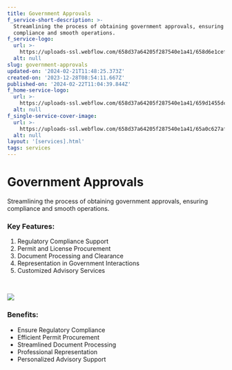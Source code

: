 ```yaml
---
title: Government Approvals
f_service-short-description: >-
  Streamlining the process of obtaining government approvals, ensuring
  compliance and smooth operations.
f_service-logo:
  url: >-
    https://uploads-ssl.webflow.com/658d37a64205f287540e1a41/658d6e1cef7573cbb6311135_Loan.svg
  alt: null
slug: government-approvals
updated-on: '2024-02-21T11:48:25.373Z'
created-on: '2023-12-28T08:54:11.667Z'
published-on: '2024-02-22T11:04:39.844Z'
f_home-service-logo:
  url: >-
    https://uploads-ssl.webflow.com/658d37a64205f287540e1a41/659d1455dc979fb08cd6d2f1_download%20(61).svg
  alt: null
f_single-service-cover-image:
  url: >-
    https://uploads-ssl.webflow.com/658d37a64205f287540e1a41/65a0c627afc385aea52db933_27383.jpg
  alt: null
layout: '[services].html'
tags: services
---
```


Government Approvals
====================

Streamlining the process of obtaining government approvals, ensuring compliance and smooth operations.

### Key Features:

1.  Regulatory Compliance Support
2.  Permit and License Procurement
3.  Document Processing and Clearance
4.  Representation in Government Interactions
5.  Customized Advisory Services

‍

![](https://uploads-ssl.webflow.com/658d37a64205f287540e1a41/65a0c636e815822661133461_1850.jpg)

### Benefits:

*   Ensure Regulatory Compliance
*   Efficient Permit Procurement
*   Streamlined Document Processing
*   Professional Representation
*   Personalized Advisory Support
